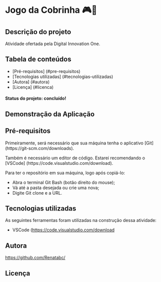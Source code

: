 # Jogo da Cobrinha :video_game::snake:



## Descrição do projeto

<p>Atividade ofertada pela Digital Innovation One.</p>



## Tabela de conteúdos

<!--ts-->

* [Pré-requisitos] (#pre-requisitos)
* [Tecnologias utilizadas] (#tecnologias-utilizadas)
* [Autora] (#autora)
* [Licença] (#licenca)

<!--te-->



#### Status do projeto: concluído!





## Demonstração da Aplicação





## Pré-requisitos

<p>Primeiramente, será necessário que sua máquina tenha o aplicativo [Git] (https://git-scm.com/downloads).</p>

<p>Também é necessário um editor de código. Estarei recomendando o [VSCode] (https://code.visualstudio.com/download).</p>



Para ter o repositório em sua máquina, logo após copiá-lo:

* Abra o terminal Git Bash (botão direito do mouse);
* Vá até a pasta desejada ou crie uma nova;
* Digite Git clone e a URL.





## Tecnologias utilizadas

As seguintes ferramentas foram utilizadas na construção dessa atividade: 

* VSCode (https://code.visualstudio.com/download





## Autora

https://github.com/Renatabc/





## Licença


